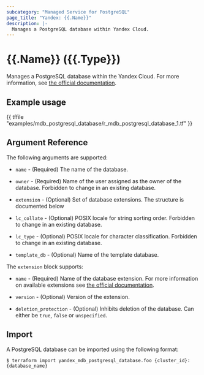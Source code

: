 ```yaml
---
subcategory: "Managed Service for PostgreSQL"
page_title: "Yandex: {{.Name}}"
description: |-
  Manages a PostgreSQL database within Yandex Cloud.
---
```


# {{.Name}} ({{.Type}})

Manages a PostgreSQL database within the Yandex Cloud. For more information, see [the official documentation](https://cloud.yandex.com/docs/managed-postgresql/).

## Example usage

{{ tffile "examples/mdb_postgresql_database/r_mdb_postgresql_database_1.tf" }}

## Argument Reference

The following arguments are supported:

* `name` - (Required) The name of the database.

* `owner` - (Required) Name of the user assigned as the owner of the database. Forbidden to change in an existing database.

* `extension` - (Optional) Set of database extensions. The structure is documented below

* `lc_collate` - (Optional) POSIX locale for string sorting order. Forbidden to change in an existing database.

* `lc_type` - (Optional) POSIX locale for character classification. Forbidden to change in an existing database.

* `template_db` - (Optional) Name of the template database.

The `extension` block supports:

* `name` - (Required) Name of the database extension. For more information on available extensions see [the official documentation](https://cloud.yandex.com/docs/managed-postgresql/operations/cluster-extensions).

* `version` - (Optional) Version of the extension.

* `deletion_protection` - (Optional) Inhibits deletion of the database. Can either be `true`, `false` or `unspecified`.

## Import

A PostgreSQL database can be imported using the following format:

```
$ terraform import yandex_mdb_postgresql_database.foo {cluster_id}:{database_name}
```
